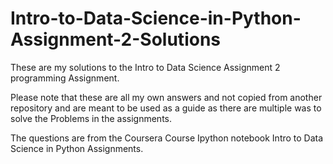 # Intro-to-Data-Science-in-Python-Assignment-2-Solutions
These are my solutions to the Intro to Data Science Assignment 2 programming Assignment.

Please note that these are all my own answers and not copied from another repository and are meant to be used as a guide as there are multiple was to solve the Problems in the assignments.

The questions are from the Coursera Course Ipython notebook Intro to Data Science in Python Assignments.


